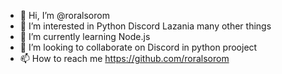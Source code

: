 - 👋 Hi, I’m @roralsorom
- 👀 I’m interested in Python Discord Lazania many other things
- 🌱 I’m currently learning Node.js
- 💞️ I’m looking to collaborate on Discord in python prooject
- 📫 How to reach me https://github.com/roralsorom

<!---
roralsorom/roralsorom is a ✨ special ✨ repository because its `README.md` (this file) appears on your GitHub profile.
You can click the Preview link to take a look at your changes.
--->
